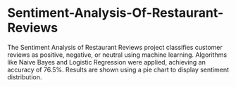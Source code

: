 # Sentiment-Analysis-Of-Restaurant-Reviews
The Sentiment Analysis of Restaurant Reviews project classifies customer reviews as positive, negative, or neutral using machine learning. Algorithms like Naive Bayes and Logistic Regression were applied, achieving an accuracy of 76.5%. Results are shown using a pie chart to display sentiment distribution.
